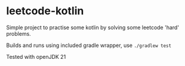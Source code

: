 # leetcode-kotlin

Simple project to practise some kotlin by solving some leetcode 'hard' problems.

Builds and runs using included gradle wrapper, use `./gradlew test`

Tested with openJDK 21
